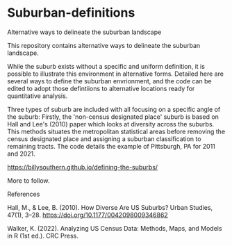 # Suburban-definitions
Alternative ways to delineate the suburban landscape

This repository contains alternative ways to delineate the suburban landscape.

While the suburb exists without a specific and uniform definition, it is possible to illustrate this environment in alternative forms. Detailed here are several ways to define the suburban envrionment, and the code can be edited to adopt those defintiions to alternative locations ready for quantitative analysis.

Three types of suburb are included with all focusing on a specific angle of the suburb: Firstly, the 'non-census designated place' suburb is based on Hall and Lee's (2010) paper which looks at diversity across the suburbs. This methods situates the metropolitan statistical areas before removing the census designated place and assigning a suburban classification to remaining tracts. The code details the example of Pittsburgh, PA for 2011 and 2021.

https://billysouthern.github.io/defining-the-suburbs/

More to follow.

References

Hall, M., & Lee, B. (2010). How Diverse Are US Suburbs? Urban Studies, 47(1), 3–28. https://doi.org/10.1177/0042098009346862

Walker, K. (2022). Analyzing US Census Data: Methods, Maps, and Models in R (1st ed.). CRC Press.
 
